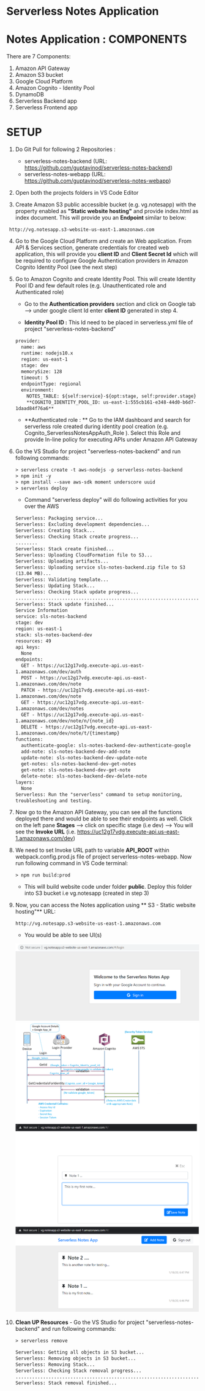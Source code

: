 # Serverless Notes Application

# Notes Application : COMPONENTS

There are 7 Components:
1. Amazon API Gateway
2. Amazon S3 bucket
3. Google Cloud Platform
4. Amazon Cognito - Identity Pool
5. DynamoDB
6. Serverless Backend app
7. Serverless Frontend app

# SETUP
1. Do Git Pull for following 2 Repositories : 
	- serverless-notes-backend (URL: https://github.com/guptavinod/serverless-notes-backend) 
	- serverless-notes-webapp (URL:  https://github.com/guptavinod/serverless-notes-webapp)

2. Open both the projects folders in VS Code Editor

3. Create Amazon S3 public accessible bucket (e.g. vg.notesapp) with the property enabled as **"Static website hosting"** and provide index.html as index document. This will provide you an **Endpoint** similar to below:
```
 http://vg.notesapp.s3-website-us-east-1.amazonaws.com
```

4. Go to the Google Cloud Platform and create an Web application. From API & Services section, generate credentials for created web application, this will provide you **client ID** and **Client Secret Id** which will be required to configure Google Authentication providers in Amazon Cognito Identity Pool (see the next step)  

5. Go to Amazon Cognito and create Identity Pool. This will create Identity Pool ID and few default roles (e.g. Unauthenticated role and Authenticated role)
	- Go to the **Authentication providers** section and click on Google tab --> under google client Id enter **client ID** generated in step 4.
	
	- **Identity Pool ID :** This Id need to be placed in serverless.yml file of project "serverless-notes-backend"
	```
	provider:
	  name: aws
	  runtime: nodejs10.x
	  region: us-east-1
	  stage: dev
	  memorySize: 128
	  timeout: 5
	  endpointType: regional
	  environment:
		NOTES_TABLE: ${self:service}-${opt:stage, self:provider.stage}
		**COGNITO_IDENTITY_POOL_ID: us-east-1:555cb161-e348-44d0-b6d7-1daad84f76a6**
	```
 
	- **Authenticated role : ** Go to the IAM dashboard and search for serverless role created during identity pool creation (e.g. Cognito_ServerlessNotesAppAuth_Role ). Select this Role and provide In-line policy for executing APIs
	under Amazon API Gateway
	
6. Go the VS Studio for project "serverless-notes-backend" and run following commands:
	```
	> serverless create -t aws-nodejs -p serverless-notes-backend
	> npm init -y
	> npm install --save aws-sdk moment underscore uuid
	> serverless deploy
	```
	
	- Command "serverless deploy" will do following activities for you over the AWS
	```
	Serverless: Packaging service...
	Serverless: Excluding development dependencies...
	Serverless: Creating Stack...
	Serverless: Checking Stack create progress...
	........
	Serverless: Stack create finished...
	Serverless: Uploading CloudFormation file to S3...
	Serverless: Uploading artifacts...
	Serverless: Uploading service sls-notes-backend.zip file to S3 (13.04 MB)...
	Serverless: Validating template...
	Serverless: Updating Stack...
	Serverless: Checking Stack update progress...
	................................................................................................................................................
	Serverless: Stack update finished...
	Service Information
	service: sls-notes-backend  
	stage: dev
	region: us-east-1
	stack: sls-notes-backend-dev
	resources: 49
	api keys:
	  None
	endpoints:
	  GET - https://uc12g17vdg.execute-api.us-east-1.amazonaws.com/dev/auth
	  POST - https://uc12g17vdg.execute-api.us-east-1.amazonaws.com/dev/note
	  PATCH - https://uc12g17vdg.execute-api.us-east-1.amazonaws.com/dev/note
	  GET - https://uc12g17vdg.execute-api.us-east-1.amazonaws.com/dev/notes
	  GET - https://uc12g17vdg.execute-api.us-east-1.amazonaws.com/dev/note/n/{note_id}
	  DELETE - https://uc12g17vdg.execute-api.us-east-1.amazonaws.com/dev/note/t/{timestamp}
	functions:
	  authenticate-google: sls-notes-backend-dev-authenticate-google
	  add-note: sls-notes-backend-dev-add-note
	  update-note: sls-notes-backend-dev-update-note
	  get-notes: sls-notes-backend-dev-get-notes
	  get-note: sls-notes-backend-dev-get-note
	  delete-note: sls-notes-backend-dev-delete-note
	layers:
	  None
	Serverless: Run the "serverless" command to setup monitoring, troubleshooting and testing.
	```
	
7. Now go to the Amazon API Gateway, you can see all the functions deployed there and would be able to see their endpoints as well. Click on the left pane **Stages** --> click on specific stage (i.e dev) --> You will see the **Invoke URL** (i.e. https://uc12g17vdg.execute-api.us-east-1.amazonaws.com/dev)

8. We need to set Invoke URL path to variable **API_ROOT** within webpack.config.prod.js file of project serverless-notes-webapp. Now run following command in VS Code terminal:
	```
	> npm run build:prod
	```
	- This will build website code under folder **public**. Deploy this folder into S3 bucket i.e vg.notesapp (created in step 3)
	
9. Now, you can access the Notes application using ** S3 - Static website hosting"** URL:
	```
	http://vg.notesapp.s3-website-us-east-1.amazonaws.com
	```
	
	- You would be able to see UI(s)
	
	![Notes App - SignIn page](images/NotesApp-SignIn.png)	
	![Amazon-Cognito-(Federated Identities)-Authentication Flow](images/awscognito-authentication-flow.png)
	![Notes App - Add page](images/NotesApp-add.png)
	![Notes App - Listing page](images/NotesApp-listing.png)
	
10. **Clean UP Resources** - Go the VS Studio for project "serverless-notes-backend" and run following commands:
	```	
	> serverless remove
	```
   
	```
	Serverless: Getting all objects in S3 bucket...
	Serverless: Removing objects in S3 bucket...
	Serverless: Removing Stack...
	Serverless: Checking Stack removal progress...
	...........................................................................................
	Serverless: Stack removal finished...
	```

